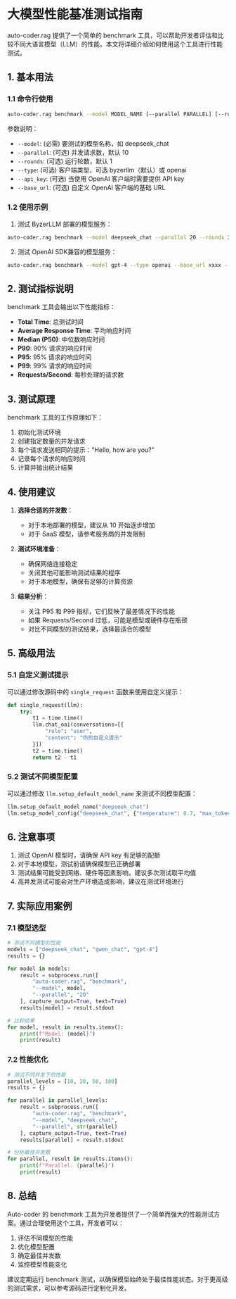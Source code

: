 # 大模型性能基准测试指南

auto-coder.rag 提供了一个简单的 benchmark 工具，可以帮助开发者评估和比较不同大语言模型（LLM）的性能。本文将详细介绍如何使用这个工具进行性能测试。

## 1. 基本用法

### 1.1 命令行使用

```bash
auto-coder.rag benchmark --model MODEL_NAME [--parallel PARALLEL] [--rounds ROUNDS] [--type CLIENT_TYPE] [--api_key API_KEY] [--base_url BASE_URL]
```

参数说明：
- `--model`: (必需) 要测试的模型名称，如 deepseek_chat
- `--parallel`: (可选) 并发请求数，默认 10
- `--rounds`: (可选) 运行轮数，默认 1
- `--type`: (可选) 客户端类型，可选 byzerllm（默认）或 openai
- `--api_key`: (可选) 当使用 OpenAI 客户端时需要提供 API key
- `--base_url`: (可选) 自定义 OpenAI 客户端的基础 URL

### 1.2 使用示例

1. 测试 ByzerLLM 部署的模型服务：
```bash
auto-coder.rag benchmark --model deepseek_chat --parallel 20 --rounds 3
```

2. 测试 OpenAI SDK兼容的模型服务：
```bash
auto-coder.rag benchmark --model gpt-4 --type openai --base_url xxxx --api_key YOUR_API_KEY
```

## 2. 测试指标说明

benchmark 工具会输出以下性能指标：

- **Total Time**: 总测试时间
- **Average Response Time**: 平均响应时间
- **Median (P50)**: 中位数响应时间
- **P90**: 90% 请求的响应时间
- **P95**: 95% 请求的响应时间
- **P99**: 99% 请求的响应时间
- **Requests/Second**: 每秒处理的请求数

## 3. 测试原理

benchmark 工具的工作原理如下：

1. 初始化测试环境
2. 创建指定数量的并发请求
3. 每个请求发送相同的提示："Hello, how are you?"
4. 记录每个请求的响应时间
5. 计算并输出统计结果

## 4. 使用建议

1. **选择合适的并发数**：
   - 对于本地部署的模型，建议从 10 开始逐步增加
   - 对于 SaaS 模型，请参考服务商的并发限制

2. **测试环境准备**：
   - 确保网络连接稳定
   - 关闭其他可能影响测试结果的程序
   - 对于本地模型，确保有足够的计算资源

3. **结果分析**：
   - 关注 P95 和 P99 指标，它们反映了最差情况下的性能
   - 如果 Requests/Second 过低，可能是模型或硬件存在瓶颈
   - 对比不同模型的测试结果，选择最适合的模型

## 5. 高级用法

### 5.1 自定义测试提示

可以通过修改源码中的 `single_request` 函数来使用自定义提示：

```python
def single_request(llm):
    try:
        t1 = time.time()
        llm.chat_oai(conversations=[{
            "role": "user",
            "content": "你的自定义提示"
        }])
        t2 = time.time()
        return t2 - t1
```

### 5.2 测试不同模型配置

可以通过修改 `llm.setup_default_model_name` 来测试不同模型配置：

```python
llm.setup_default_model_name("deepseek_chat")
llm.setup_model_config("deepseek_chat", {"temperature": 0.7, "max_tokens": 100})
```

## 6. 注意事项

1. 测试 OpenAI 模型时，请确保 API key 有足够的配额
2. 对于本地模型，测试前请确保模型已正确部署
3. 测试结果可能受到网络、硬件等因素影响，建议多次测试取平均值
4. 高并发测试可能会对生产环境造成影响，建议在测试环境进行

## 7. 实际应用案例

### 7.1 模型选型

```python
# 测试不同模型的性能
models = ["deepseek_chat", "qwen_chat", "gpt-4"]
results = {}

for model in models:
    result = subprocess.run([
        "auto-coder.rag", "benchmark",
        "--model", model,
        "--parallel", "20"
    ], capture_output=True, text=True)
    results[model] = result.stdout

# 比较结果
for model, result in results.items():
    print(f"Model: {model}")
    print(result)
```

### 7.2 性能优化

```python
# 测试不同并发下的性能
parallel_levels = [10, 20, 50, 100]
results = {}

for parallel in parallel_levels:
    result = subprocess.run([
        "auto-coder.rag", "benchmark",
        "--model", "deepseek_chat",
        "--parallel", str(parallel)
    ], capture_output=True, text=True)
    results[parallel] = result.stdout

# 分析最佳并发数
for parallel, result in results.items():
    print(f"Parallel: {parallel}")
    print(result)
```

## 8. 总结

Auto-coder 的 benchmark 工具为开发者提供了一个简单而强大的性能测试方案。通过合理使用这个工具，开发者可以：

1. 评估不同模型的性能
2. 优化模型配置
3. 确定最佳并发数
4. 监控模型性能变化

建议定期运行 benchmark 测试，以确保模型始终处于最佳性能状态。对于更高级的测试需求，可以参考源码进行定制化开发。